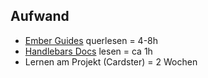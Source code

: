 ##  Aufwand

- [Ember Guides](http://guides.emberjs.com/v1.13.0/) querlesen = 4-8h
- [Handlebars Docs](http://handlebarsjs.com) lesen = ca 1h
- Lernen am Projekt (Cardster) = 2 Wochen
